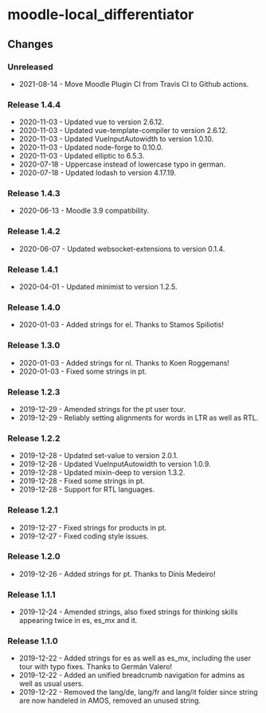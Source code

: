 moodle-local_differentiator
=========================

Changes
-------

### Unreleased

* 2021-08-14 - Move Moodle Plugin CI from Travis CI to Github actions.

### Release 1.4.4

* 2020-11-03 - Updated vue to version 2.6.12.
* 2020-11-03 - Updated vue-template-compiler to version 2.6.12.
* 2020-11-03 - Updated VueInputAutowidth to version 1.0.10.
* 2020-11-03 - Updated node-forge to 0.10.0.
* 2020-11-03 - Updated elliptic to 6.5.3.
* 2020-07-18 - Uppercase instead of lowercase typo in german.
* 2020-07-18 - Updated lodash to version 4.17.19.

### Release 1.4.3

* 2020-06-13 - Moodle 3.9 compatibility.

### Release 1.4.2

* 2020-06-07 - Updated websocket-extensions to version 0.1.4.

### Release 1.4.1

* 2020-04-01 - Updated minimist to version 1.2.5.

### Release 1.4.0

* 2020-01-03 - Added strings for el. Thanks to Stamos Spiliotis!

### Release 1.3.0

* 2020-01-03 - Added strings for nl. Thanks to Koen Roggemans!
* 2020-01-03 - Fixed some strings in pt.

### Release 1.2.3

* 2019-12-29 - Amended strings for the pt user tour.
* 2019-12-29 - Reliably setting alignments for words in LTR as well as RTL.

### Release 1.2.2

* 2019-12-28 - Updated set-value to version 2.0.1.
* 2019-12-28 - Updated VueInputAutowidth to version 1.0.9.
* 2019-12-28 - Updated mixin-deep to version 1.3.2.
* 2019-12-28 - Fixed some strings in pt.
* 2019-12-28 - Support for RTL languages.

### Release 1.2.1

* 2019-12-27 - Fixed strings for products in pt.
* 2019-12-27 - Fixed coding style issues.

### Release 1.2.0

* 2019-12-26 - Added strings for pt. Thanks to Dinis Medeiro!

### Release 1.1.1

* 2019-12-24 - Amended strings, also fixed strings for thinking skills appearing twice in es, es_mx and it.

### Release 1.1.0

* 2019-12-22 - Added strings for es as well as es_mx, including the user tour with typo fixes. Thanks to Germán Valero!
* 2019-12-22 - Added an unified breadcrumb navigation for admins as well as usual users.
* 2019-12-22 - Removed the lang/de, lang/fr and lang/it folder since string are now handeled in AMOS, removed an unused string.
